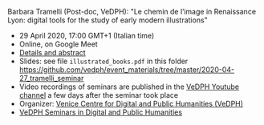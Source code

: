 Barbara Tramelli (Post-doc, VeDPH): "Le chemin de l’image in Renaissance Lyon: digital tools for the study of early modern illustrations"

- 29 April 2020, 17:00 GMT+1 (Italian time)
- Online, on Google Meet
- [Details and abstract](https://www.unive.it/data/33113/2/38665)
- Slides: see file `illustrated_books.pdf` in this folder <https://github.com/vedph/event_materials/tree/master/2020-04-27_tramelli_seminar>
- Video recordings of seminars are published in the [VeDPH Youtube channel](https://www.youtube.com/channel/UCpVTd9npww6UwFQti5yu4NQ) a few days after the seminar took place
- Organizer: [Venice Centre for Digital and Public Humanities (VeDPH)](https://www.unive.it/vedph)
- [VeDPH Seminars in Digital and Public Humanities](https://www.unive.it/data/agenda/2/39042)
